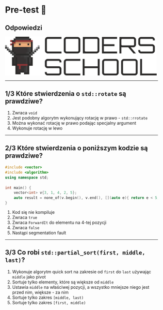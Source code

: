 
<!-- .slide: data-background="#111111" -->

# Pre-test 📝

## Odpowiedzi

<a href="https://coders.school">
    <img width="500" src="../img/coders_school_logo.png" alt="Coders School" class="plain">
</a>

___

## 1/3 Które stwierdzenia o `std::rotate` są prawdziwe?

1. <!-- .element: class="fragment highlight-red" --> Zwraca <code>void</code>
2. <!-- .element: class="fragment highlight-red" --> Jest podobny algorytm wykonujący rotację w prawo - <code>std::rrotate</code>
3. <!-- .element: class="fragment highlight-red" --> Można wykonać rotację w prawo podając specjalny argument
4. <!-- .element: class="fragment highlight-green" --> Wykonuje rotację w lewo

___

## 2/3 Które stwierdzenia o poniższym kodzie są prawdziwe?

```cpp
#include <vector>
#include <algorithm>
using namespace std;

int main() {
    vector<int> v{3, 1, 4, 2, 5};
    auto result = none_of(v.begin(), v.end(), [](auto e){ return e < 5; })
}
```

1. <!-- .element: class="fragment highlight-red" --> Kod się nie kompiluje
2. <!-- .element: class="fragment highlight-red" --> Zwraca <code>true</code>
3. <!-- .element: class="fragment highlight-red" --> Zwraca <code>ForwardIt</code> do elementu na 4-tej pozycji
4. <!-- .element: class="fragment highlight-green" --> Zwraca <code>false</code>
5. <!-- .element: class="fragment highlight-red" --> Nastąpi segmentation fault

___

## 3/3 Co robi `std::partial_sort(first, middle, last)`?

1. <!-- .element: class="fragment highlight-red" --> Wykonuje algorytm quick sort na zakresie od <code>first</code> do <code>last</code> używając <code>middle</code> jako pivot
2. <!-- .element: class="fragment highlight-red" --> Sortuje tylko elementy, które są większe od <code>middle</code>
3. <!-- .element: class="fragment highlight-red" --> Ustawia <code>middle</code> na właściwej pozycji, a wszystko mniejsze niego jest przed nim, większe - za nim
4. <!-- .element: class="fragment highlight-red" --> Sortuje tylko zakres <code>[middle, last)</code>
5. <!-- .element: class="fragment highlight-green" --> Sortuje tylko zakres <code>[first, middle)</code>
